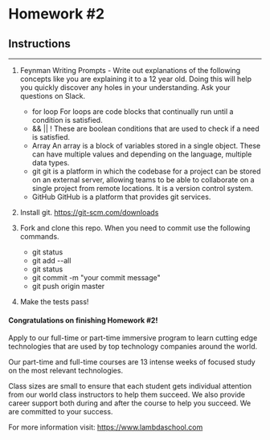 # Homework #2

## Instructions
---
1. Feynman Writing Prompts - Write out explanations of the following concepts like you are explaining it to a 12 year old.  Doing this will help you quickly discover any holes in your understanding.  Ask your questions on Slack.
		
	* for loop
		For loops are code blocks that continually run until a condition is satisfied.
	* && || !
		These are boolean conditions that are used to check if a need is satisfied.
	* Array
		An array is a block of variables stored in a single object. These can have multiple values and depending on the language, multiple data types.
	* git
		git is a platform in which the codebase for a project can be stored on an external server, allowing teams to be able to collaborate on a single project from remote locations. It is a version control system.
	* GitHub
		GitHub is a platform that provides git services.

2. Install git.  https://git-scm.com/downloads


3. Fork and clone this repo.  When you need to commit use the following commands.
		
	* git status
	* git add --all
	* git status
	* git commit -m "your commit message"
	* git push origin master


4. Make the tests pass!




#### Congratulations on finishing Homework #2!
Apply to our full-time or part-time immersive program to learn cutting edge technologies that are used by top technology companies around the world.

Our part-time and full-time courses are 13 intense weeks of focused study on the most relevant technologies.  

Class sizes are small to ensure that each student gets individual attention from our world class instructors to help them succeed.  We also provide career support both during and after the course to help you succeed.  We are committed to your success.

For more information visit: https://www.lambdaschool.com
